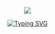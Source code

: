 <div>
  <div align="center">
    <img src="https://capsule-render.vercel.app/api?type=Venom&color=gradient&customColorList=0,FAD6E7,F4C9FD,B188E2&height=200&section=header&text=Welcome+to+My+GitHub!&fontSize=50&fontColor=FFC0CB&animation=fadeIn" />
 
  [![Typing SVG](https://readme-typing-svg.demolab.com/?lines=안녕하세요👋;Shining+like+the+Sun☀️&center=true&color=FFC0CB)](https://git.io/typing-svg)
</div>
